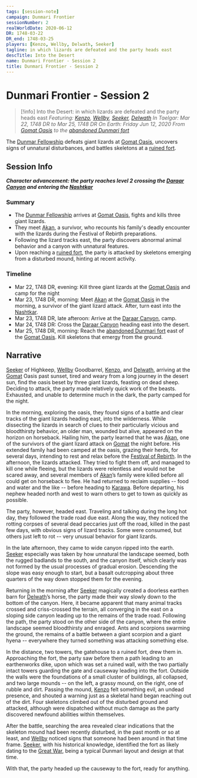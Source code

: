 ```yaml
---
tags: [session-note]
campaign: Dunmari Frontier
sessionNumber: 2
realWorldDate: 2020-06-12
DR: 1748-03-22
DR_end: 1748-03-25
players: [Kenzo, Wellby, Delwath, Seeker]
tagline: in which lizards are defeated and the party heads east
descTitle: Into the Desert
name: Dunmari Frontier - Session 2
title: Dunmari Frontier - Session 2
---
```

# Dunmari Frontier - Session 2

>[!info] Into the Desert: in which lizards are defeated and the party heads east
> *Featuring: [Kenzo](<../../../people/pcs/dunmar-fellowship/kenzo.md>), [Wellby](<../../../people/pcs/dunmar-fellowship/wellby.md>), [Seeker](<../../../people/pcs/dunmar-fellowship/seeker.md>), [Delwath](<../../../people/pcs/dunmar-fellowship/delwath.md>)*
> *In Taelgar: Mar 22, 1748 DR to Mar 25, 1748 DR*
> *On Earth: Friday Jun 12, 2020*
> *From [Gomat Oasis](<../../../gazetteer/greater-dunmar/dunmari-basin/gomat.md>) to the [abandoned Dunmari fort](<../../../gazetteer/greater-dunmar/dunmari-basin/dunmari-fort-gomat.md>)*

The [Dunmar Fellowship](<../../../people/pcs/dunmar-fellowship/dunmar-fellowship.md>) defeats giant lizards at [Gomat Oasis](<../../../gazetteer/greater-dunmar/dunmari-basin/gomat.md>), uncovers signs of unnatural disturbances, and battles skeletons at a [ruined fort](<../../../gazetteer/greater-dunmar/dunmari-basin/dunmari-fort-gomat.md>).
## Session Info

***Character advancement: the party reaches level 2 crossing the [Daraar Canyon](<../../../gazetteer/greater-dunmar/dunmari-basin/daraar-canyon.md>) and entering the [Nashtkar](<../../../gazetteer/greater-dunmar/dunmari-basin/nashtkar.md>)***
### Summary
- The [Dunmar Fellowship](<../../../people/pcs/dunmar-fellowship/dunmar-fellowship.md>) arrives at [Gomat Oasis](<../../../gazetteer/greater-dunmar/dunmari-basin/gomat.md>), fights and kills three giant lizards.
- They meet [Akan](<../../../people/dunmari/akan.md>), a survivor, who recounts his family's deadly encounter with the lizards during the Festival of Rebirth preparations.
- Following the lizard tracks east, the party discovers abnormal animal behavior and a canyon with unnatural features.
- Upon reaching a [ruined fort](<../../../gazetteer/greater-dunmar/dunmari-basin/dunmari-fort-gomat.md>), the party is attacked by skeletons emerging from a disturbed mound, hinting at recent activity.
### Timeline
- Mar 22, 1748 DR, evening: Kill three giant lizards at the [Gomat Oasis](<../../../gazetteer/greater-dunmar/dunmari-basin/gomat.md>) and camp for the night
- Mar 23, 1748 DR, morning: Meet [Akan](<../../../people/dunmari/akan.md>) at the [Gomat Oasis](<../../../gazetteer/greater-dunmar/dunmari-basin/gomat.md>) in the morning, a survivor of the giant lizard attack. After, turn east into the [Nashtkar](<../../../gazetteer/greater-dunmar/dunmari-basin/nashtkar.md>).
- Mar 23, 1748 DR, late afteroon: Arrive at the [Daraar Canyon](<../../../gazetteer/greater-dunmar/dunmari-basin/daraar-canyon.md>), camp. 
- Mar 24, 1748 DR: Cross the [Daraar Canyon](<../../../gazetteer/greater-dunmar/dunmari-basin/daraar-canyon.md>) heading east into the desert. 
- Mar 25, 1748 DR, morning: Reach the [abandoned Dunmari fort](<../../../gazetteer/greater-dunmar/dunmari-basin/dunmari-fort-gomat.md>) east of the [Gomat Oasis](<../../../gazetteer/greater-dunmar/dunmari-basin/gomat.md>). Kill skeletons that emergy from the ground. 
## Narrative
[Seeker](<../../../people/pcs/dunmar-fellowship/seeker.md>) of Highkeep, [Wellby](<../../../people/pcs/dunmar-fellowship/wellby.md>) Goodbarrel, [Kenzo](<../../../people/pcs/dunmar-fellowship/kenzo.md>), and [Delwath](<../../../people/pcs/dunmar-fellowship/delwath.md>), arriving at the [Gomat](<../../../gazetteer/greater-dunmar/dunmari-basin/gomat.md>) Oasis past sunset, tired and weary from a long journey in the desert sun, find the oasis beset by three giant lizards, feasting on dead sheep. Deciding to attack, the party made relatively quick work of the beasts. Exhausted, and unable to determine much in the dark, the party camped for the night.

In the morning, exploring the oasis, they found signs of a battle and clear tracks of the giant lizards heading east, into the wilderness. While dissecting the lizards in search of clues to their particularly vicious and bloodthirsty behavior, an older man, wounded but alive, appeared on the horizon on horseback. Hailing him, the party learned that he was [Akan](<../../../people/dunmari/akan.md>), one of the survivors of the giant lizard attack on [Gomat](<../../../gazetteer/greater-dunmar/dunmari-basin/gomat.md>) the night before. His extended family had been camped at the oasis, grazing their herds, for several days, intending to rest and relax before the [Festival of Rebirth](<../../../time/holidays-and-festivals/dunmari-festivals/festival-of-rebirth.md>). In the afternoon, the lizards attacked. They tried to fight them off, and managed to kill one while fleeing, but the lizards were relentless and would not be scared away, and several members of [Akan](<../../../people/dunmari/akan.md>)’s family were killed before all could get on horseback to flee. He had returned to reclaim supplies -- food and water and the like -- before heading to [Karawa](<../../../gazetteer/greater-dunmar/realms/dunmar/eastern-dunmar/karawa.md>). Before departing, his nephew headed north and west to warn others to get to town as quickly as possible. 

The party, however, headed east. Traveling and talking during the long hot day, they followed the trade road due east. Along the way, they noticed the rotting corpses of several dead peccaries just off the road, killed in the past few days, with obvious signs of lizard tracks. Some were consumed, but others just left to rot -- very unusual behavior for giant lizards. 

In the late afternoon, they came to wide canyon ripped into the earth. [Seeker](<../../../people/pcs/dunmar-fellowship/seeker.md>) especially was taken by how unnatural the landscape seemed, both the rugged badlands to the south, and the canyon itself, which clearly was not formed by the usual processes of gradual erosion. Descending the slope was easy enough to start, but a basalt outcropping about three quarters of the way down stopped them for the evening. 

Returning in the morning after [Seeker](<../../../people/pcs/dunmar-fellowship/seeker.md>) magically created a doorless earthen barn for [Delwath](<../../../people/pcs/dunmar-fellowship/delwath.md>)’s horse, the party made their way slowly down to the bottom of the canyon. Here, it became apparent that many animal tracks crossed and criss-crossed the terrain, all converging in the east on a sloping side canyon leading up to the remains of the trade road. Following the path, the party stood on the other side of the canyon, where the entire landscape seemed bloodthirsty and enraged. Ants and scorpions swarming the ground, the remains of a battle between a giant scorpion and a giant hyena -- everywhere they turned something was attacking something else. 

In the distance, two towers, the gatehouse to a ruined fort, drew them in. Approaching the fort, the party saw before them a path leading to an earthenworks dike, upon which was set a ruined wall, with the two partially intact towers guarding the gate and causeway leading into the fort. Outside the walls were the foundations of a small cluster of buildings, all collapsed, and two large mounds -- on the left, a grassy mound, on the right, one of rubble and dirt. Passing the mound, [Kenzo](<../../../people/pcs/dunmar-fellowship/kenzo.md>) felt something evil, an undead presence, and shouted a warning just as a skeletal hand began reaching out of the dirt. Four skeletons climbed out of the disturbed ground and attacked, although were dispatched without much damage as the party discovered newfound abilities within themselves. 

After the battle, searching the area revealed clear indications that the skeleton mound had been recently disturbed, in the past month or so at least, and [Wellby](<../../../people/pcs/dunmar-fellowship/wellby.md>) noticed signs that someone had been around in that time frame. [Seeker](<../../../people/pcs/dunmar-fellowship/seeker.md>), with his historical knowledge, identified the fort as likely dating to the [Great War](<../../../events/1500s/great-war.md>), being a typical Dunmari layout and design at that time. 

With that, the party headed up the causeway to the fort, ready for anything.

